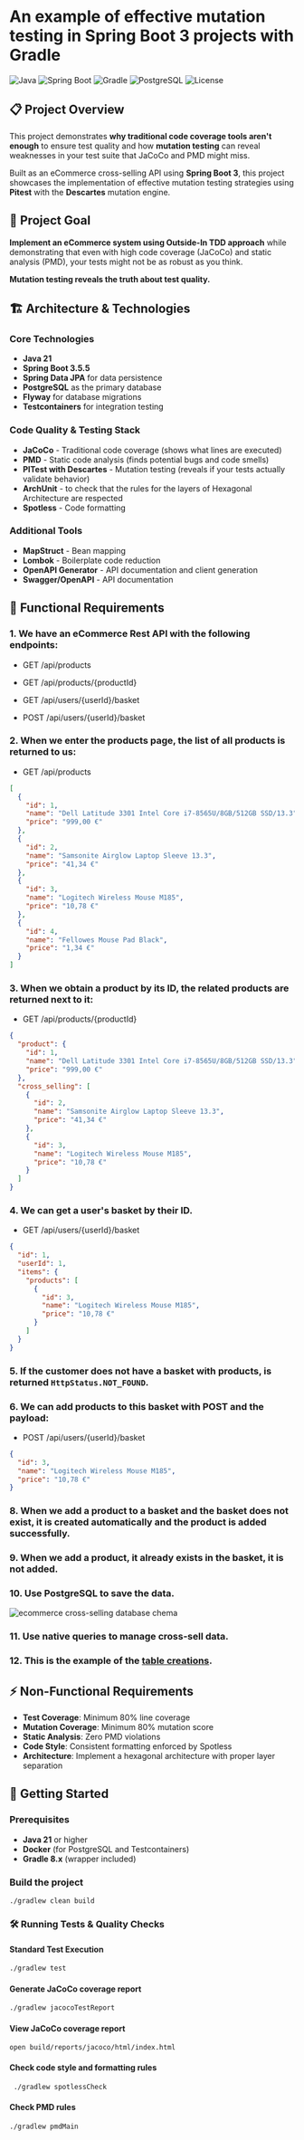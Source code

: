 # An example of effective mutation testing in Spring Boot 3 projects with Gradle

![Java](https://img.shields.io/badge/Java-21-orange?style=flat-square&logo=java)
![Spring Boot](https://img.shields.io/badge/Spring%20Boot-3.5.5-brightgreen?style=flat-square&logo=spring-boot)
![Gradle](https://img.shields.io/badge/Gradle-8.x-blue?style=flat-square&logo=gradle)
![PostgreSQL](https://img.shields.io/badge/PostgreSQL-17-blue?style=flat-square&logo=postgresql)
![License](https://img.shields.io/badge/License-MIT-yellow?style=flat-square)

## 📋 Project Overview

This project demonstrates **why traditional code coverage tools aren't enough** to ensure test quality and how **mutation testing** can reveal weaknesses in your test suite that JaCoCo and PMD might miss.

Built as an eCommerce cross-selling API using **Spring Boot 3**, this project showcases the implementation of effective mutation testing strategies using **Pitest** with the **Descartes** mutation engine.

## 🎯 Project Goal

**Implement an eCommerce system using  Outside-In TDD approach** while demonstrating that even with high code coverage (JaCoCo) and static analysis (PMD), your tests might not be as robust as you think.

**Mutation testing reveals the truth about test quality.**

## 🏗️ Architecture & Technologies

### Core Technologies
- **Java 21**
- **Spring Boot 3.5.5**
- **Spring Data JPA** for data persistence
- **PostgreSQL** as the primary database
- **Flyway** for database migrations
- **Testcontainers** for integration testing

### Code Quality & Testing Stack
- **JaCoCo** - Traditional code coverage (shows what lines are executed)
- **PMD** - Static code analysis (finds potential bugs and code smells)
- **PITest with Descartes** - Mutation testing (reveals if your tests actually validate behavior)
- **ArchUnit** - to check that the rules for the layers of Hexagonal Architecture are respected
- **Spotless** - Code formatting

### Additional Tools
- **MapStruct** - Bean mapping
- **Lombok** - Boilerplate code reduction
- **OpenAPI Generator** - API documentation and client generation
- **Swagger/OpenAPI** - API documentation

## 🎯 Functional Requirements

### 1. We have an eCommerce Rest API with the following endpoints:

- GET /api/products

- GET /api/products/{productId}

- GET /api/users/{userId}/basket

- POST /api/users/{userId}/basket

### 2. When we enter the products page, the list of all products is returned to us:

- GET /api/products
```json
[
  {
    "id": 1,
    "name": "Dell Latitude 3301 Intel Core i7-8565U/8GB/512GB SSD/13.3",
    "price": "999,00 €"
  },
  {
    "id": 2,
    "name": "Samsonite Airglow Laptop Sleeve 13.3",
    "price": "41,34 €"
  },
  {
    "id": 3,
    "name": "Logitech Wireless Mouse M185",
    "price": "10,78 €"
  },
  {
    "id": 4,
    "name": "Fellowes Mouse Pad Black",
    "price": "1,34 €"
  }
]
```

### 3. When we obtain a product by its ID, the related products are returned next to it:

- GET /api/products/{productId}
```json
{
  "product": {
    "id": 1,
    "name": "Dell Latitude 3301 Intel Core i7-8565U/8GB/512GB SSD/13.3",
    "price": "999,00 €"
  },
  "cross_selling": [
    {
      "id": 2,
      "name": "Samsonite Airglow Laptop Sleeve 13.3",
      "price": "41,34 €"
    },
    {
      "id": 3,
      "name": "Logitech Wireless Mouse M185",
      "price": "10,78 €"
    }
  ]
}
```

### 4. We can get a user's basket by their **ID**.

- GET /api/users/{userId}/basket
```json
{
  "id": 1,
  "userId": 1,
  "items": {
    "products": [
      {
        "id": 3,
        "name": "Logitech Wireless Mouse M185",
        "price": "10,78 €"
      }
    ]
  }
}
```

### 5. If the customer does not have a basket with products, is returned `HttpStatus.NOT_FOUND`.

### 6. We can add products to this basket with POST and the payload:

- POST /api/users/{userId}/basket
```json
{
  "id": 3,
  "name": "Logitech Wireless Mouse M185",
  "price": "10,78 €"
}
```

### 8. When we add a product to a basket and the basket does not exist, it is created automatically and the product is added successfully.

### 9. When we add a product, it already exists in the basket, it is not added.

### 10. Use PostgreSQL to save the data.
![](./docs/ecommerce-cross-selling.database-schema.png "ecommerce cross-selling database chema")

### 11. Use native queries to manage cross-sell data.

### 12. This is the example of the [table creations](src/main/resources/db/migration/V001__CREATE_SCHEMA.sql).


## ⚡ Non-Functional Requirements

- **Test Coverage**: Minimum 80% line coverage
- **Mutation Coverage**: Minimum 80% mutation score
- **Static Analysis**: Zero PMD violations
- **Code Style**: Consistent formatting enforced by Spotless
- **Architecture**: Implement a hexagonal architecture with proper layer separation


## 🚀 Getting Started

### Prerequisites

- **Java 21** or higher
- **Docker** (for PostgreSQL and Testcontainers)
- **Gradle 8.x** (wrapper included)

### Build the project

```shell
./gradlew clean build
```

### 🛠️ Running Tests & Quality Checks

#### Standard Test Execution
```bash
./gradlew test
```

#### Generate JaCoCo coverage report
```bash
./gradlew jacocoTestReport
```

####  View JaCoCo coverage report
```shell
open build/reports/jacoco/html/index.html
```

#### Check code style and formatting rules
```bash
 ./gradlew spotlessCheck
```

#### Check PMD rules
```bash
./gradlew pmdMain
```